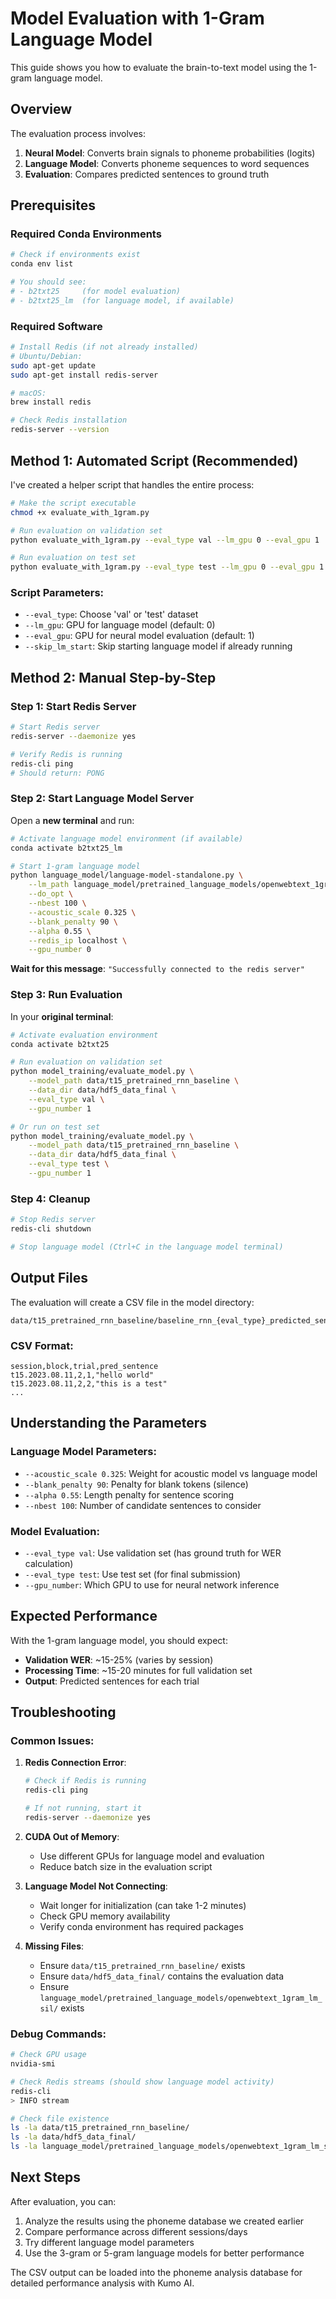 # Model Evaluation with 1-Gram Language Model

This guide shows you how to evaluate the brain-to-text model using the 1-gram language model.

## Overview

The evaluation process involves:
1. **Neural Model**: Converts brain signals to phoneme probabilities (logits)
2. **Language Model**: Converts phoneme sequences to word sequences
3. **Evaluation**: Compares predicted sentences to ground truth

## Prerequisites

### Required Conda Environments
```bash
# Check if environments exist
conda env list

# You should see:
# - b2txt25     (for model evaluation)
# - b2txt25_lm  (for language model, if available)
```

### Required Software
```bash
# Install Redis (if not already installed)
# Ubuntu/Debian:
sudo apt-get update
sudo apt-get install redis-server

# macOS:
brew install redis

# Check Redis installation
redis-server --version
```

## Method 1: Automated Script (Recommended)

I've created a helper script that handles the entire process:

```bash
# Make the script executable
chmod +x evaluate_with_1gram.py

# Run evaluation on validation set
python evaluate_with_1gram.py --eval_type val --lm_gpu 0 --eval_gpu 1

# Run evaluation on test set
python evaluate_with_1gram.py --eval_type test --lm_gpu 0 --eval_gpu 1
```

### Script Parameters:
- `--eval_type`: Choose 'val' or 'test' dataset
- `--lm_gpu`: GPU for language model (default: 0)
- `--eval_gpu`: GPU for neural model evaluation (default: 1)
- `--skip_lm_start`: Skip starting language model if already running

## Method 2: Manual Step-by-Step

### Step 1: Start Redis Server
```bash
# Start Redis server
redis-server --daemonize yes

# Verify Redis is running
redis-cli ping
# Should return: PONG
```

### Step 2: Start Language Model Server
Open a **new terminal** and run:
```bash
# Activate language model environment (if available)
conda activate b2txt25_lm

# Start 1-gram language model
python language_model/language-model-standalone.py \
    --lm_path language_model/pretrained_language_models/openwebtext_1gram_lm_sil \
    --do_opt \
    --nbest 100 \
    --acoustic_scale 0.325 \
    --blank_penalty 90 \
    --alpha 0.55 \
    --redis_ip localhost \
    --gpu_number 0
```

**Wait for this message**: `"Successfully connected to the redis server"`

### Step 3: Run Evaluation
In your **original terminal**:
```bash
# Activate evaluation environment
conda activate b2txt25

# Run evaluation on validation set
python model_training/evaluate_model.py \
    --model_path data/t15_pretrained_rnn_baseline \
    --data_dir data/hdf5_data_final \
    --eval_type val \
    --gpu_number 1

# Or run on test set
python model_training/evaluate_model.py \
    --model_path data/t15_pretrained_rnn_baseline \
    --data_dir data/hdf5_data_final \
    --eval_type test \
    --gpu_number 1
```

### Step 4: Cleanup
```bash
# Stop Redis server
redis-cli shutdown

# Stop language model (Ctrl+C in the language model terminal)
```

## Output Files

The evaluation will create a CSV file in the model directory:
```
data/t15_pretrained_rnn_baseline/baseline_rnn_{eval_type}_predicted_sentences_YYYYMMDD_HHMMSS.csv
```

### CSV Format:
```csv
session,block,trial,pred_sentence
t15.2023.08.11,2,1,"hello world"
t15.2023.08.11,2,2,"this is a test"
...
```

## Understanding the Parameters

### Language Model Parameters:
- `--acoustic_scale 0.325`: Weight for acoustic model vs language model
- `--blank_penalty 90`: Penalty for blank tokens (silence)
- `--alpha 0.55`: Length penalty for sentence scoring
- `--nbest 100`: Number of candidate sentences to consider

### Model Evaluation:
- `--eval_type val`: Use validation set (has ground truth for WER calculation)
- `--eval_type test`: Use test set (for final submission)
- `--gpu_number`: Which GPU to use for neural network inference

## Expected Performance

With the 1-gram language model, you should expect:
- **Validation WER**: ~15-25% (varies by session)
- **Processing Time**: ~15-20 minutes for full validation set
- **Output**: Predicted sentences for each trial

## Troubleshooting

### Common Issues:

1. **Redis Connection Error**:
   ```bash
   # Check if Redis is running
   redis-cli ping
   
   # If not running, start it
   redis-server --daemonize yes
   ```

2. **CUDA Out of Memory**:
   - Use different GPUs for language model and evaluation
   - Reduce batch size in the evaluation script

3. **Language Model Not Connecting**:
   - Wait longer for initialization (can take 1-2 minutes)
   - Check GPU memory availability
   - Verify conda environment has required packages

4. **Missing Files**:
   - Ensure `data/t15_pretrained_rnn_baseline/` exists
   - Ensure `data/hdf5_data_final/` contains the evaluation data
   - Ensure `language_model/pretrained_language_models/openwebtext_1gram_lm_sil/` exists

### Debug Commands:
```bash
# Check GPU usage
nvidia-smi

# Check Redis streams (should show language model activity)
redis-cli
> INFO stream

# Check file existence
ls -la data/t15_pretrained_rnn_baseline/
ls -la data/hdf5_data_final/
ls -la language_model/pretrained_language_models/openwebtext_1gram_lm_sil/
```

## Next Steps

After evaluation, you can:
1. Analyze the results using the phoneme database we created earlier
2. Compare performance across different sessions/days
3. Try different language model parameters
4. Use the 3-gram or 5-gram language models for better performance

The CSV output can be loaded into the phoneme analysis database for detailed performance analysis with Kumo AI.
